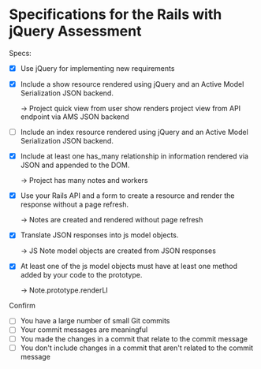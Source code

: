 # Specifications for the Rails with jQuery Assessment

Specs:
- [x] Use jQuery for implementing new requirements
- [x] Include a show resource rendered using jQuery and an Active Model Serialization JSON backend.

  -> Project quick view from user show renders project view from API endpoint  via AMS JSON backend

- [ ] Include an index resource rendered using jQuery and an Active Model Serialization JSON backend.
- [x] Include at least one has_many relationship in information rendered via JSON and appended to the DOM.

  -> Project has many notes and workers

- [x] Use your Rails API and a form to create a resource and render the response without a page refresh.

  -> Notes are created and rendered without page refresh  

- [x] Translate JSON responses into js model objects.

  -> JS Note model objects are created from JSON responses

- [x] At least one of the js model objects must have at least one method added by your code to the prototype.

  -> Note.prototype.renderLI

Confirm
- [ ] You have a large number of small Git commits
- [ ] Your commit messages are meaningful
- [ ] You made the changes in a commit that relate to the commit message
- [ ] You don't include changes in a commit that aren't related to the commit message
